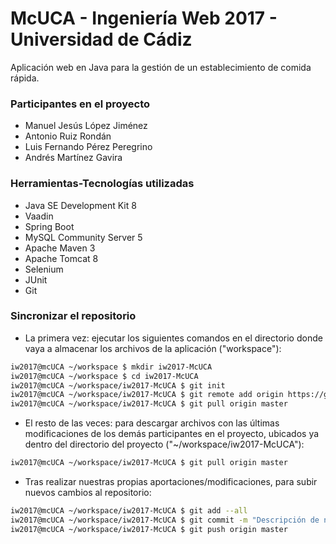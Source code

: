 # McUCA - Ingeniería Web 2017 - Universidad de Cádiz

Aplicación web en Java para la gestión de un establecimiento de comida rápida.


### Participantes en el proyecto

- Manuel Jesús López Jiménez
- Antonio Ruiz Rondán
- Luis Fernando Pérez Peregrino
- Andrés Martínez Gavira


### Herramientas-Tecnologías utilizadas

- Java SE Development Kit 8
- Vaadin
- Spring Boot
- MySQL Community Server 5
- Apache Maven 3
- Apache Tomcat 8
- Selenium
- JUnit
- Git


### Sincronizar el repositorio

- La primera vez: ejecutar los siguientes comandos en el directorio donde vaya a almacenar los archivos de la aplicación ("workspace"):

```sh
iw2017@mcUCA ~/workspace $ mkdir iw2017-McUCA
iw2017@mcUCA ~/workspace $ cd iw2017-McUCA
iw2017@mcUCA ~/workspace/iw2017-McUCA $ git init
iw2017@mcUCA ~/workspace/iw2017-McUCA $ git remote add origin https://github.com/toninoes/iw2017-McUCA.git
iw2017@mcUCA ~/workspace/iw2017-McUCA $ git pull origin master
```

- El resto de las veces: para descargar archivos con las últimas modificaciones de los demás participantes en el proyecto, ubicados ya dentro del directorio del proyecto ("~/workspace/iw2017-McUCA"):

```sh
iw2017@mcUCA ~/workspace/iw2017-McUCA $ git pull origin master
```

- Tras realizar nuestras propias aportaciones/modificaciones, para subir nuevos cambios al repositorio:

```sh
iw2017@mcUCA ~/workspace/iw2017-McUCA $ git add --all
iw2017@mcUCA ~/workspace/iw2017-McUCA $ git commit -m "Descripción de nuestras aportaciones/modificaciones en el proyecto"
iw2017@mcUCA ~/workspace/iw2017-McUCA $ git push origin master
```
